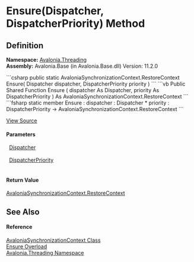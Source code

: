 # Ensure(Dispatcher, DispatcherPriority) Method




## Definition
**Namespace:** <a href="N_Avalonia_Threading">Avalonia.Threading</a>  
**Assembly:** Avalonia.Base (in Avalonia.Base.dll) Version: 11.2.0

<Tabs groupId="api-code-preview">
<TabItem value="csharp" label="C#">
```csharp
public static AvaloniaSynchronizationContext.RestoreContext Ensure(
	Dispatcher dispatcher,
	DispatcherPriority priority
)
```
</TabItem>
<TabItem value="vb" label="VB">
```vb
Public Shared Function Ensure ( 
	dispatcher As Dispatcher,
	priority As DispatcherPriority
) As AvaloniaSynchronizationContext.RestoreContext
```
</TabItem>
<TabItem value="fsharp" label="F#">
```fsharp
static member Ensure : 
        dispatcher : Dispatcher * 
        priority : DispatcherPriority -> AvaloniaSynchronizationContext.RestoreContext 
```
</TabItem>
</Tabs>



<a href="https://github.com/AvaloniaUI/Avalonia/tree/master/src/Avalonia.Base/Threading/AvaloniaSynchronizationContext.cs#L113" title="View the source code">View Source</a>



#### Parameters
<dl><dt>  <a href="T_Avalonia_Threading_Dispatcher">Dispatcher</a></dt><dd> </dd><dt>  <a href="T_Avalonia_Threading_DispatcherPriority">DispatcherPriority</a></dt><dd> </dd></dl>

#### Return Value
<a href="T_Avalonia_Threading_AvaloniaSynchronizationContext_RestoreContext">AvaloniaSynchronizationContext.RestoreContext</a>

## See Also


#### Reference
<a href="T_Avalonia_Threading_AvaloniaSynchronizationContext">AvaloniaSynchronizationContext Class</a>  
<a href="Overload_Avalonia_Threading_AvaloniaSynchronizationContext_Ensure">Ensure Overload</a>  
<a href="N_Avalonia_Threading">Avalonia.Threading Namespace</a>  

